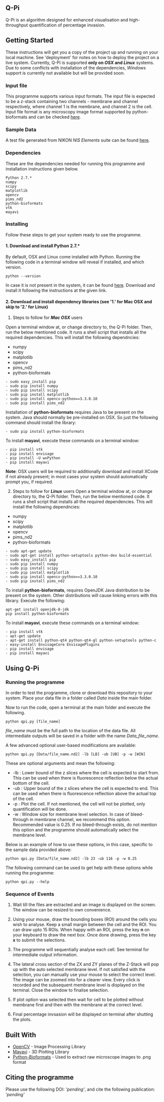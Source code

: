 

## Q-Pi

Q-Pi is an algorithm designed for enhanced visualisation and high-throughput quantification of percentage invasion.

## Getting Started

These instructions will get you a copy of the project up and running on your local machine. See 'deployment' for notes on how to deploy the project on a live system. Currently, Q-Pi is supported **only on *OSX* and *Linux*** systems. Due to some conflicts with installation of the dependencies, *Windows* support is currently not available but will be provided soon.

### Input file
This programme supports various input formats. The input file is expected to be a z-stack containing two channels - membrane and channel respectively, where channel 1 is the membrane, and channel 2 is the cell. Input file format is any microscopy image format supported by python-bioformats and can be checked [here](https://docs.openmicroscopy.org/bio-formats/5.8.1/supported-formats.html).

### Sample Data
A test file generated from NIKON _NIS Elements_ suite can be found [here](https://drive.google.com/open?id=1gOiaWUg2N2UykjDx7SlsUPJbPXuDzl1f). 

### Dependencies

These are the dependencies needed for running this programme and installation instructions given below.

```
Python 2.7.*
numpy
scipy
matplotlib
opencv
pims_nd2
python-bioformats
vtk
mayavi
```

### Installing

Follow these steps to get your system ready to use the programme.

#### 1. Download and install Python 2.7.*

By default, OSX and Linux come installed with Python. Running the following code in a terminal window will reveal if installed, and which version.
```
python --version
```
In case it is not present in the system, it can be found [here](https://www.python.org/downloads/release/python-2714/). Download and install it following the instructions at the given link.

#### 2. Download and install dependency libraries (see '1.' for Mac OSX and skip to '2.' for Linux)

1. Steps to follow for ***Mac OSX*** users

Open a terminal window at, or change directory to, the Q-Pi folder. Then, run the below mentioned code. It runs a shell script that installs all the required dependencies. This will install the following dependncies:
+ numpy
+ scipy
+ matplotlib
+ opencv
+ pims_nd2
+ python-bioformats

```
- sudo easy_install pip
- sudo pip install numpy
- sudo pip install scipy
- sudo pip install matplotlib
- sudo pip install opencv-python==3.3.0.10
- sudo pip install pims_nd2
```

Installation of **python-bioformats** requires Java to be present on the system. Java should normally be pre-installed on OSX. So just the following command should install the library:

```
- sudo pip install python-bioformats
```

To install **mayavi**, execute these commands on a terminal window:
```
- pip install vtk
- pip install envisage
- pip install -U wxPython
- pip install mayavi
```

**Note**: OSX users will be required to additionally download and install XCode if not already present; in most cases your system should automatically prompt you, if required.

2. Steps to follow for ***Linux*** users
Open a terminal window at, or change directory to, the Q-Pi folder. Then, run the below mentioned code. It runs a shell script that installs all the required dependencies. This will install the following dependncies:
+ numpy
+ scipy
+ matplotlib
+ opencv
+ pims_nd2
+ python-bioformats

```
- sudo apt-get update
- sudo apt-get install python-setuptools python-dev build-essential
- sudo easy_install pip
- sudo pip install numpy
- sudo pip install scipy
- sudo pip install matplotlib
- sudo pip install opencv-python==3.3.0.10
- sudo pip install pims_nd2
```

To install **python-bioformats**, requires OpenJDK Java distribution to be present on the system. Other distributions will cause linking errors with this library. Execute the following:

```
apt-get install openjdk-8-jdk
pip install python-bioformats
```

To install **mayavi**, execute these commands on a terminal window:

```
- pip install vtk
- apt-get update
- apt-get install python-qt4 python-qt4-gl python-setuptools python-c
- easy-install EnvisageCore EnvisagePlugins
- pip install envisage
- pip install mayavi
```

## Using Q-Pi

### Running the programme

In order to test the programme, clone or download this repository to your system. Place your data file in a folder called *Data* inside the main folder.

Now to run the code, open a terminal at the main folder and execute the following.

```
python qpi.py [file_name]
```

*file_name* must be the full path to the location of the data file. All intermediate outputs will be saved in a folder with the name *Data_file_name*.

A few advanced optional user-based modifications are available:

```
python qpi.py [Data/file_name.nd2] -lb [LB] -ub [UB] -p -w [WIN]
```

These are optional arguments and mean the following:
+ -lb : Lower bound of the z slices where the cell is expected to start from. This can be used when there is fluorescence reflection below the actual bottom of the cell.
+ -ub : Upper bound of the z slices where the cell is expected to end. This can be used when there is fluorescence reflection above the actual top of the cell.
+ -p : Plot the cell. If not mentioned, the cell will not be plotted, only quantification will be done.
+ -w : Window size for membrane level selection. In case of	bleed-through in membrane channel, we recommend this option. Recommended value is 0.25. If no bleed-through exists, do not mention this option and the programme should automatically select the membrane level.

Below is an example of how to use these options, in this case, specific to the sample data provided above:

```
python qpi.py [Data/file_name.nd2] -lb 23 -ub 116 -p -w 0.25
```

The following command can be used to get help with these options while running the programme:

```
python qpi.py --help
```


### Sequence of Events

1. Wait till the files are extracted and an image is displayed on the screen. The window can be resized to own convenience.

2. Using your mouse, draw the bounding boxes (ROI) around the cells you wish to analyse. Keep a small margin between the cell and the ROI. You can draw upto 15 ROIs. When happy with an ROI, press the key **n** on your keyboard to draw the next box. Once done drawing, press the key **x** to submit the selections.

3. The programme will sequentially analyse each cell. See terminal for intermediate output information.

4. The lateral cross section of the ZX and ZY planes of the Z-Stack will pop up with the auto selected membrane level. If not satisfied with the selection, you can manually use your mouse to select the correct level. The image can be zoomed into for a clearer view. Every click is recorded and the subsequent membrane level is displayed on the terminal. Close the window to finalise selection.

5. If plot option was selected then wait for cell to be plotted without membrane first and then with the membrane at the correct level.

6. Final percentage invsasion will be displayed on terminal after shutting the plots.

## Built With

* [OpenCV](https://opencv.org/) - Image Processing Library
* [Mayavi](http://docs.enthought.com/mayavi/mayavi/) - 3D Plotting Library
* [Python-Bioformats](https://pythonhosted.org/python-bioformats/) - Used to extract raw microscope images to .png format

## Citing the programme

Please use the following DOI: _'pending'_, and cite the following publication: _'pending'_

